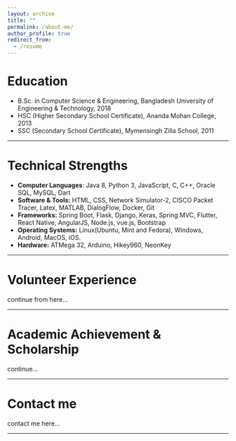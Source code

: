 ```yaml
---
layout: archive
title: ""
permalink: /about-me/
author_profile: true
redirect_from:
  - /resume
---
```


Education
======
* B.Sc. in Computer Science & Engineering, Bangladesh University of Engineering & Technology, 2018
* HSC (Higher Secondary School Certificate), Ananda Mohan College, 2013
* SSC (Secondary School Certificate), Mymensingh Zilla School, 2011
---

Technical Strengths
======
* **Computer Languages**: Java 8, Python 3, JavaScript, C, C++, Oracle SQL, MySQL, Dart <br>
* **Software & Tools:** HTML, CSS, Network Simulator-2, CISCO Packet Tracer, Latex,
MATLAB, DialogFlow, Docker, Git <br>
* **Frameworks:** Spring Boot, Flask, Django, Keras, Spring MVC, Flutter, React Native, 
AngularJS, Node.js, vue.js, Bootstrap <br>
* **Operating Systems:** Linux(Ubuntu, Mint and Fedora), Windows, Android, MacOS, iOS. <br>
* **Hardware:** ATMega 32, Arduino, Hikey960, NeonKey
---


Volunteer Experience
======
continue from here...

---


Academic Achievement & Scholarship
===
continue...

---


Contact me
===

contact me here...

---




